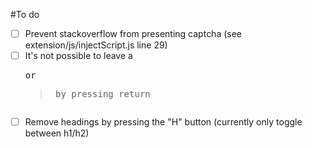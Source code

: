 #To do

- [ ] Prevent stackoverflow from presenting captcha (see extension/js/injectScript.js line 29)
- [ ] It's not possible to leave a <pre> or <blockquote> by pressing return
- [ ] Remove headings by pressing the "H" button (currently only toggle between h1/h2)